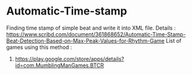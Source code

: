 # Automatic-Time-stamp
Finding time stamp of simple beat and write it into XML file.
Details :
https://www.scribd.com/document/361868652/Automatic-Time-Stamp-Beat-Detection-Based-on-Max-Peak-Values-for-Rhythm-Game
List of games using this method :
1.  https://play.google.com/store/apps/details?id=com.MumblingManGames.BTCR
